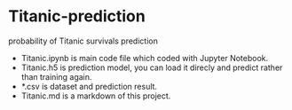 # Titanic-prediction
probability of Titanic survivals prediction

* Titanic.ipynb is main code file which coded with Jupyter Notebook.
* Titanic.h5 is prediction model, you can load it direcly and  predict rather than training again.
* *.csv is dataset and prediction result.
* Titanic.md is a markdown of this project.
